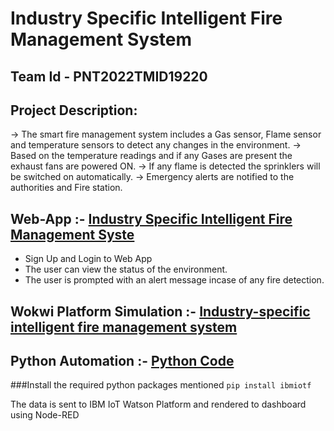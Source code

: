 # Industry Specific Intelligent Fire Management System

## Team Id - PNT2022TMID19220

## Project Description:

-> The smart fire management system includes a Gas sensor, Flame sensor and temperature sensors to detect any changes in the environment. 
-> Based on the temperature readings and if any Gases are present the exhaust fans are powered ON. 
-> If any flame is detected the sprinklers will be switched on automatically. 
-> Emergency alerts are notified to the authorities and Fire station.

## Web-App :- [Industry Specific Intelligent Fire Management Syste](https://fire-management-sys-19220.web.app/)

*   Sign Up and Login to Web App
*   The user can view the status of the environment.
*   The user is prompted with an alert message incase of any fire detection.

## Wokwi Platform Simulation :- [Industry-specific intelligent fire management system](https://wokwi.com/projects/348822881208107604)

## Python Automation :- [Python Code](https://github.com/IBM-EPBL/IBM-Project-6429-1658828933/tree/main/Project%20Development%20Phase/Sprint%201/PNT2022MID19220-Python%20code)

###Install the required python packages mentioned
`pip install ibmiotf`

The data is sent to IBM IoT Watson Platform and rendered to dashboard using Node-RED

